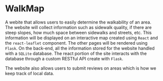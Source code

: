 # WalkMap

A webite that allows users to easily determine the walkability of an area. The website will collect information such as sidewalk quality, if there are steep slopes, how much space between sidewalks and streets, etc. This information will be displayed on an interactive map created using `React` and the `react-leaflet` component. The other pages will be rendered using `Flask`. On the back-end, all the information stored for the website handled with a `SQLite` database. The react portion of the site interacts with the database through a custom RESTful API create with `Flask`.

The website also allows users to submit reviews on areas which is how we keep track of local data.

